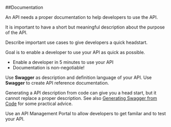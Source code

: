 ##Documentation

An API needs a proper documentation to help developers to use the API.

It is important to have a short but meaningful description about the purpose of the API.

Describe important use cases to give developers a quick headstart.

Goal is to enable a developer to use your API as quick as possible.

- Enable a developer in 5 minutes to use your API
- Documentation is non-negotiable!

Use **Swagger** as description and definition language of your API.
Use **Swagger** to create API reference documentation.

Generating a API description from code can give you a head start, but it cannot replace a proper description. See also [Generating Swagger from Code](http://dev.haufe-lexware.com/generate-swagger/) for some practical advice.

Use an API Management Portal to allow developers to get familar and to test your API.
